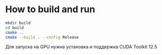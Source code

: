 # How to build and run
```bash
mkdir build
cd build
cmake ..
cmake --build . --config Release
```

Для запуска на GPU нужна установка и поддержка CUDA Toolkit 12.5

